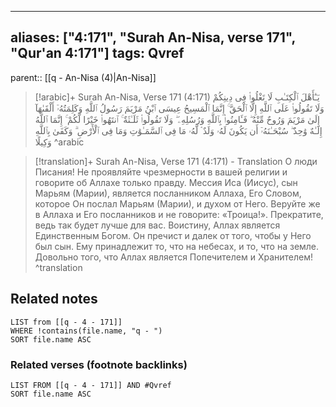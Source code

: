 
---
aliases: ["4:171", "Surah An-Nisa, verse 171", "Qur'an 4:171"]
tags: Qvref
---

parent:: [[q - An-Nisa (4)|An-Nisa]]

> [!arabic]+ Surah An-Nisa, Verse 171 (4:171)
> <span class="quran-arabic">يَـٰٓأَهْلَ ٱلْكِتَـٰبِ لَا تَغْلُوا۟ فِى دِينِكُمْ وَلَا تَقُولُوا۟ عَلَى ٱللَّهِ إِلَّا ٱلْحَقَّ ۚ إِنَّمَا ٱلْمَسِيحُ عِيسَى ٱبْنُ مَرْيَمَ رَسُولُ ٱللَّهِ وَكَلِمَتُهُۥٓ أَلْقَىٰهَآ إِلَىٰ مَرْيَمَ وَرُوحٌ مِّنْهُ ۖ فَـَٔامِنُوا۟ بِٱللَّهِ وَرُسُلِهِۦ ۖ وَلَا تَقُولُوا۟ ثَلَـٰثَةٌ ۚ ٱنتَهُوا۟ خَيْرًا لَّكُمْ ۚ إِنَّمَا ٱللَّهُ إِلَـٰهٌ وَٰحِدٌ ۖ سُبْحَـٰنَهُۥٓ أَن يَكُونَ لَهُۥ وَلَدٌ ۘ لَّهُۥ مَا فِى ٱلسَّمَـٰوَٰتِ وَمَا فِى ٱلْأَرْضِ ۗ وَكَفَىٰ بِٱللَّهِ وَكِيلًا</span>
^arabic

> [!translation]+ Surah An-Nisa, Verse 171 (4:171) - Translation
> О люди Писания! Не проявляйте чрезмерности в вашей религии и говорите об Аллахе только правду. Мессия Иса (Иисус), сын Марьям (Марии), является посланником Аллаха, Его Словом, которое Он послал Марьям (Марии), и духом от Него. Веруйте же в Аллаха и Его посланников и не говорите: «Троица!». Прекратите, ведь так будет лучше для вас. Воистину, Аллах является Единственным Богом. Он пречист и далек от того, чтобы у Него был сын. Ему принадлежит то, что на небесах, и то, что на земле. Довольно того, что Аллах является Попечителем и Хранителем!
^translation



## Related notes
```dataview
LIST from [[q - 4 - 171]]
WHERE !contains(file.name, "q - ")
SORT file.name ASC
```

### Related verses (footnote backlinks)
```dataview
LIST FROM [[q - 4 - 171]] AND #Qvref
SORT file.name ASC
```

